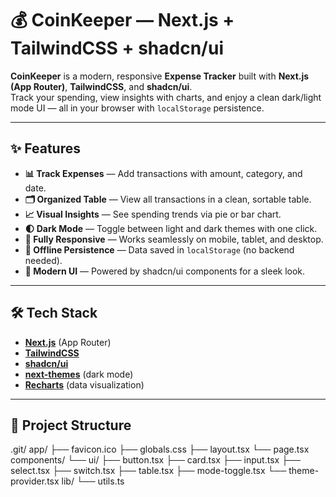 # 💰 CoinKeeper — Next.js + TailwindCSS + shadcn/ui

**CoinKeeper** is a modern, responsive **Expense Tracker** built with **Next.js (App Router)**, **TailwindCSS**, and **shadcn/ui**.  
Track your spending, view insights with charts, and enjoy a clean dark/light mode UI — all in your browser with `localStorage` persistence.

---

## ✨ Features

- **📊 Track Expenses** — Add transactions with amount, category, and date.
- **🗂 Organized Table** — View all transactions in a clean, sortable table.
- **📈 Visual Insights** — See spending trends via pie or bar chart.
- **🌓 Dark Mode** — Toggle between light and dark themes with one click.
- **📱 Fully Responsive** — Works seamlessly on mobile, tablet, and desktop.
- **💾 Offline Persistence** — Data saved in `localStorage` (no backend needed).
- **🎨 Modern UI** — Powered by shadcn/ui components for a sleek look.

---

## 🛠 Tech Stack

- **[Next.js](https://nextjs.org/)** (App Router)
- **[TailwindCSS](https://tailwindcss.com/)**
- **[shadcn/ui](https://ui.shadcn.com/)**
- **[next-themes](https://github.com/pacocoursey/next-themes)** (dark mode)
- **[Recharts](https://recharts.org/en-US/)** (data visualization)

---

## 📂 Project Structure

.git/
app/
├── favicon.ico
├── globals.css
├── layout.tsx
└── page.tsx
components/
└── ui/
├── button.tsx
├── card.tsx
├── input.tsx
├── select.tsx
├── switch.tsx
├── table.tsx
├── mode-toggle.tsx
└── theme-provider.tsx
lib/
└── utils.ts
